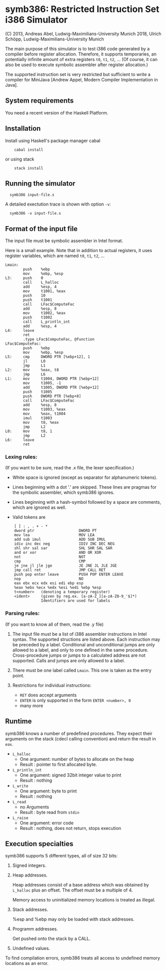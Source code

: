 # symb386: Restricted Instruction Set i386 Simulator
(C) 2013, Andreas Abel, Ludwig-Maximilians-University Munich
    2018, Ulrich Schöpp, Ludwig-Maximilians-University Munich

The main purpose of this simulator is to test i386 code 
generated by a compiler before register allocation. Therefore,
it supports temporaries, an potentially infinite amount of extra registers 
`t0`, `t1`, `t2`, ...  (Of course, it can also be used to execute symbolic
assembler after register allocation.)

The supported instruction set is very restricted but 
sufficient to write a compiler for MiniJava
[Andrew Appel, Modern Compiler Implementation in Java].

## System requirements

  You need a recent version of the Haskell Platform.

## Installation

  Install using Haskell's package manager cabal

```
    cabal install
```    

  or using stack

```
    stack install
```    

## Running the simulator

```
  symb386 input-file.s
```  

A detailed exectution trace is shown with option `-v`:
```
  symb386 -v input-file.s
```  

## Format of the input file

The input file must be symbolic assembler in Intel format.

Here is a small example. Note that in addition to actual registers, it uses
register variables, which are named `t0`, `t1`, `t2`, ...

```
Lmain:
        push    %ebp
        mov     %ebp, %esp
L3:     push    0
        call    L_halloc
        add     %esp, 4
        mov     t1001, %eax
        push    10
        push    t1001
        call    LFac$ComputeFac
        add     %esp, 8
        mov     t1002, %eax
        push    t1002
        call    L_println_int
        add     %esp, 4
L4:     leave
        ret
        .type LFac$ComputeFac, @function
LFac$ComputeFac:
        push    %ebp
        mov     %ebp, %esp
L5:     cmp     DWORD PTR [%ebp+12], 1
        jl      L0
        jmp     L1
L2:     mov     %eax, t8
        jmp     L6
L1:     mov     t1004, DWORD PTR [%ebp+12]
        mov     t1005, -1
        add     t1005, DWORD PTR [%ebp+12]
        push    t1005
        push    DWORD PTR [%ebp+8]
        call    LFac$ComputeFac
        add     %esp, 8
        mov     t1003, %eax
        mov     %eax, t1004
        imul    t1003
        mov     t8, %eax
        jmp     L2
L0:     mov     t8, 1
        jmp     L2
L6:     leave
        ret
```        


### Lexing rules:
(If you want to be sure, read the .x file, the lexer specification.)

* White space is ignored (except as separator for alphanumeric tokens).

* Lines beginning with a dot '.' are skipped.
  These lines are pragmas for the symbolic assembler,
  which symb386 ignores.

* Lines beginning with a hash-symbol followed by a space
  are comments, which are ignored as well.
* Valid tokens are
```
    [ ] : , . + - *
    dword ptr                    DWORD PT
    mov lea                      MOV LEA
    add sub imul                 ADD SUB IMUL
    idiv inc dec neg             IDIV INC DEC NEG
    shl shr sal sar              SHL SHR SAL SAR
    and or xor                   AND OR XOR
    not                          NOT
    cmp                          CMP
    je jne jl jle jge            JE JNE JL JLE JGE
    jmp call ret                 JMP CALL RET
    push pop enter leave         PUSH POP ENTER LEAVE
    nop                          NO
    eax ebx ecx edx esi edi ebp esp
    %eax %ebx %ecx %edx %esi %edi %ebp %esp
    t<number>   (denoting a temporary register)
    <ident>     (given by reg.ex. [a-zA-Z_][a-zA-Z0-9_'$]*)
                Identifiers are used for labels
```  


### Parsing rules:
(If you want to know all of them, read the .y file)

1. The input file must be a list of i386 assembler
   instructions in Intel syntax.  The supported structions
   are listed above.
   Each instruction may be preceded by a label.
   Conditional and unconditional jumps are only allowed to
   a label, and only to one defined in the same procedure.
   Cross-procedure jumps or jumps to a calculated address
   are not supported.
   Calls and jumps are only allowed to a label.

2. There must be one label called `Lmain`.
   This one is taken as the entry point.

4. Restrictions for individual instructions:
   * `RET`    does accept arguments
   * `ENTER`  is only supported in the form `ENTER <number>, 0`
   * many more

## Runtime

symb386 knows a number of predefined procedures.  They 
expect their arguments on the stack (cdecl calling convention)
and return the result in `eax`.
* `L_halloc`
  - One argument: number of bytes to allocate on the heap
  - Result    : pointer to first allocated byte.
* `L_println_int`
  - One argument: signed 32bit integer value to print
  - Result    : nothing
* `L_write`
  - One argument: byte to print
  - Result    : nothing
* `L_read`
  - no Arguments
  - Result    : byte read from `stdin`
* `L_raise`
  - One argument: error code
  - Result    : nothing, does not return, stops execution

## Execution specialties

symb386 supports 5 different types, all of size 32 bits:

1. Signed integers.

2. Heap addresses.

   Heap addresses consist of a base address which was obtained
   by `L_halloc` plus an offset.  The offset must be a multiple of 4.

   Memory access to uninitialized memory locations is
   treated as illegal.

3. Stack addresses.

   %esp and %ebp may only be loaded with stack addresses.

4. Programm addresses.

   Get pushed onto the stack by a CALL.

5. Undefined values.

  To find compilation errors, symb386 treats all access to undefined
  memory locations as an error.
